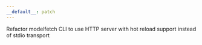 ```yaml
---
__default__: patch
---
```


Refactor modelfetch CLI to use HTTP server with hot reload support instead of stdio transport

